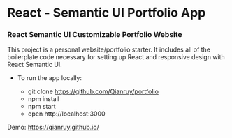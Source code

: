 # React - Semantic UI Portfolio App

### React Semantic UI Customizable Portfolio Website
<p>This project is a personal website/portfolio starter. It includes all of the boilerplate code necessary for setting up React and responsive design with React Semantic UI.</p>

* To run the app locally:</p>
   * git clone https://github.com/Qianruy/portfolio
   * npm install
   * npm start
   * open http://localhost:3000

Demo: https://qianruy.github.io/
